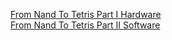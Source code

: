 [From Nand To Tetris Part I Hardware](https://www.coursera.org/learn/build-a-computer)  
[From Nand To Tetris Part II Software](https://www.coursera.org/learn/nand2tetris2)